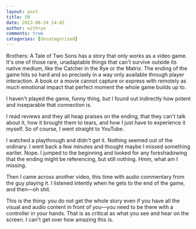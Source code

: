 ```yaml
---
layout: post
title: 50
date: 2013-08-24 14:42
author: withrye
comments: true
categories: [Uncategorized]
---
```

<span id="dropcap">B</span>rothers: A Tale of Two Sons has a story that only works as a video game. It's one of those rare, unadaptable things that can't survive outside its native medium, like the Catcher in the Rye or the Matrix. The ending of the game hits so hard and so precisely in a way only available through player interaction. A book or a movie cannot capture or express with remotely as much emotional impact that perfect moment the whole game builds up to.

I haven't played the game, funny thing, but I found out indirectly how potent and inseparable that connection is.

I read reviews and they all heap praises on the ending, that they can't talk about it, how it brought them to tears, and how I just have to experience it myself. So of course, I went straight to YouTube.

I watched a playthrough and didn't get it. Nothing seemed out of the ordinary. I went back a few minutes and thought maybe I missed something earlier. Nope. I jumped to the beginning and looked for any foreshadowing that the ending might be referencing, but still nothing. Hmm, what am I missing.

Then I came across another video, this time with audio commentary from the guy playing it. I listened intently when he gets to the end of the game, and then&mdash;oh shit. 

This is the thing: you do not get the whole story even if you have all the visual and audio content in front of you&mdash;you need to be there with a controller in your hands. That is as critical as what you see and hear on the screen. I can't get over how amazing this is.
